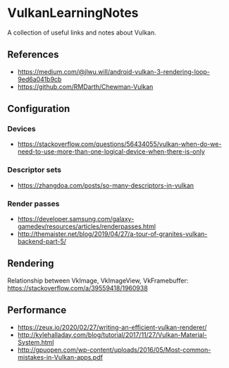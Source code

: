 # VulkanLearningNotes
A collection of useful links and notes about Vulkan.

## References
* https://medium.com/@jlwu.will/android-vulkan-3-rendering-loop-9ed6a041b9cb
* https://github.com/RMDarth/Chewman-Vulkan

## Configuration

### Devices
* https://stackoverflow.com/questions/56434055/vulkan-when-do-we-need-to-use-more-than-one-logical-device-when-there-is-only

### Descriptor sets
* https://zhangdoa.com/posts/so-many-descriptors-in-vulkan

### Render passes
* https://developer.samsung.com/galaxy-gamedev/resources/articles/renderpasses.html
* http://themaister.net/blog/2019/04/27/a-tour-of-granites-vulkan-backend-part-5/

## Rendering

Relationship between VkImage, VkImageView, VkFramebuffer: https://stackoverflow.com/a/39559418/1960938

## Performance
* https://zeux.io/2020/02/27/writing-an-efficient-vulkan-renderer/
* http://kylehalladay.com/blog/tutorial/2017/11/27/Vulkan-Material-System.html
* http://gpuopen.com/wp-content/uploads/2016/05/Most-common-mistakes-in-Vulkan-apps.pdf
